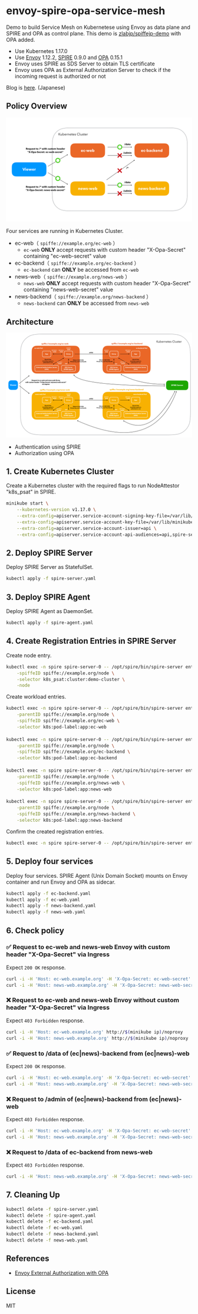 # envoy-spire-opa-service-mesh

Demo to build Service Mesh on Kubernetese using Envoy as data plane and SPIRE and OPA as control plane. This demo is [zlabjp/spiffejp-demo](https://github.com/zlabjp/spiffejp-demo) with OPA added.

- Use Kubernetes 1.17.0
- Use [Envoy](https://github.com/envoyproxy/envoy) 1.12.2, [SPIRE](https://github.com/spiffe/spire) 0.9.0 and [OPA](https://github.com/open-policy-agent/opa) 0.15.1
- Envoy uses SPIRE as SDS Server to obtain TLS certificate
- Envoy uses OPA as External Authorization Server to check if the incoming request is authorized or not

Blog is [here](https://qiita.com/ryysud/items/bbfc730e17f53be65ce0). (Japanese)

## Policy Overview

![policy-overview](/img/policy-overview.png)

Four services are running in Kubernetes Cluster.

- ec-web（ `spiffe://example.org/ec-web` ）
  - `ec-web` **ONLY** accept requests with custom header "X-Opa-Secret" containing "ec-web-secret" value
- ec-backend（ `spiffe://example.org/ec-backend` ）
  - `ec-backend` can **ONLY** be accessed from `ec-web`
- news-web（ `spiffe://example.org/news-web` ）
  - `news-web` **ONLY** accept requests with custom header "X-Opa-Secret" containing "news-web-secret" value
- news-backend（ `spiffe://example.org/news-backend` ）
  - `news-backend` can **ONLY** be accessed from `news-web`

## Architecture

![architecture](/img/architecture.png)

- Authentication using SPIRE
- Authorization using OPA

## 1. Create Kubernetes Cluster

Create a Kubernetes cluster with the required flags to run NodeAttestor "k8s_psat" in SPIRE.

```bash
minikube start \
    --kubernetes-version v1.17.0 \
    --extra-config=apiserver.service-account-signing-key-file=/var/lib/minikube/certs/sa.key \
    --extra-config=apiserver.service-account-key-file=/var/lib/minikube/certs/sa.pub \
    --extra-config=apiserver.service-account-issuer=api \
    --extra-config=apiserver.service-account-api-audiences=api,spire-server
```

## 2. Deploy SPIRE Server

Deploy SPIRE Server as StatefulSet.

```bash
kubectl apply -f spire-server.yaml
```

## 3. Deploy SPIRE Agent

Deploy SPIRE Agent as DaemonSet.

```bash
kubectl apply -f spire-agent.yaml
```

## 4. Create Registration Entries in SPIRE Server

Create node entry.

```bash
kubectl exec -n spire spire-server-0 -- /opt/spire/bin/spire-server entry create \
    -spiffeID spiffe://example.org/node \
    -selector k8s_psat:cluster:demo-cluster \
    -node
```

Create workload entries.

```bash
kubectl exec -n spire spire-server-0 -- /opt/spire/bin/spire-server entry create \
    -parentID spiffe://example.org/node \
    -spiffeID spiffe://example.org/ec-web \
    -selector k8s:pod-label:app:ec-web

kubectl exec -n spire spire-server-0 -- /opt/spire/bin/spire-server entry create \
    -parentID spiffe://example.org/node \
    -spiffeID spiffe://example.org/ec-backend \
    -selector k8s:pod-label:app:ec-backend

kubectl exec -n spire spire-server-0 -- /opt/spire/bin/spire-server entry create \
    -parentID spiffe://example.org/node \
    -spiffeID spiffe://example.org/news-web \
    -selector k8s:pod-label:app:news-web

kubectl exec -n spire spire-server-0 -- /opt/spire/bin/spire-server entry create \
    -parentID spiffe://example.org/node \
    -spiffeID spiffe://example.org/news-backend \
    -selector k8s:pod-label:app:news-backend
```

Confirm the created registration entries.

```bash
kubectl exec -n spire spire-server-0 -- /opt/spire/bin/spire-server entry show
```

## 5. Deploy four services

Deploy four services. SPIRE Agent (Unix Domain Socket) mounts on Envoy container and run Envoy and OPA as sidecar.

```bash
kubectl apply -f ec-backend.yaml
kubectl apply -f ec-web.yaml
kubectl apply -f news-backend.yaml
kubectl apply -f news-web.yaml
```

## 6. Check policy

### ✅ Request to ec-web and news-web Envoy with custom header "X-Opa-Secret" via Ingress

Expect `200 OK` response.

```bash
curl -i -H 'Host: ec-web.example.org' -H 'X-Opa-Secret: ec-web-secret' http://$(minikube ip)/noproxy
curl -i -H 'Host: news-web.example.org' -H 'X-Opa-Secret: news-web-secret' http://$(minikube ip)/noproxy
```

### ❌ Request to ec-web and news-web Envoy without custom header "X-Opa-Secret" via Ingress

Expect `403 Forbidden` response.

```bash
curl -i -H 'Host: ec-web.example.org' http://$(minikube ip)/noproxy
curl -i -H 'Host: news-web.example.org' http://$(minikube ip)/noproxy
```

### ✅ Request to /data of (ec|news)-backend from (ec|news)-web

Expect `200 OK` response.

```bash
curl -i -H 'Host: ec-web.example.org' -H 'X-Opa-Secret: ec-web-secret' http://$(minikube ip)/data
curl -i -H 'Host: news-web.example.org' -H 'X-Opa-Secret: news-web-secret' http://$(minikube ip)/data
```

### ❌ Request to /admin of (ec|news)-backend from (ec|news)-web

Expect `403 Forbidden` response.

```bash
curl -i -H 'Host: ec-web.example.org' -H 'X-Opa-Secret: ec-web-secret' http://$(minikube ip)/admin
curl -i -H 'Host: news-web.example.org' -H 'X-Opa-Secret: news-web-secret' http://$(minikube ip)/admin
```

### ❌ Request to /data of ec-backend from news-web

Expect `403 Forbidden` response.

```bash
curl -i -H 'Host: news-web.example.org' -H 'X-Opa-Secret: news-web-secret' http://$(minikube ip)/ec-backend-data
```

## 7. Cleaning Up

```bash
kubectl delete -f spire-server.yaml
kubectl delete -f spire-agent.yaml
kubectl delete -f ec-backend.yaml
kubectl delete -f ec-web.yaml
kubectl delete -f news-backend.yaml
kubectl delete -f news-web.yaml
```

## References

- [Envoy External Authorization with OPA](https://blog.openpolicyagent.org/envoy-external-authorization-with-opa-578213ed567c)

## License

MIT
